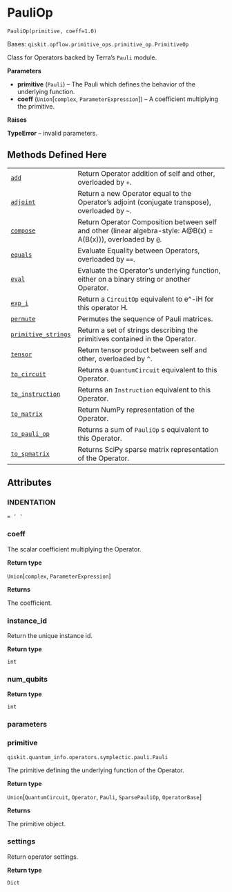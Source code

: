 # PauliOp



`PauliOp(primitive, coeff=1.0)`

Bases: `qiskit.opflow.primitive_ops.primitive_op.PrimitiveOp`

Class for Operators backed by Terra’s `Pauli` module.

**Parameters**

*   **primitive** (`Pauli`) – The Pauli which defines the behavior of the underlying function.
*   **coeff** (`Union`\[`complex`, `ParameterExpression`]) – A coefficient multiplying the primitive.

**Raises**

**TypeError** – invalid parameters.

## Methods Defined Here

|                                                                                                                                                                                            |                                                                                                                  |
| ------------------------------------------------------------------------------------------------------------------------------------------------------------------------------------------ | ---------------------------------------------------------------------------------------------------------------- |
| [`add`](qiskit.opflow.primitive_ops.PauliOp.add#qiskit.opflow.primitive_ops.PauliOp.add "qiskit.opflow.primitive_ops.PauliOp.add")                                                         | Return Operator addition of self and other, overloaded by `+`.                                                   |
| [`adjoint`](qiskit.opflow.primitive_ops.PauliOp.adjoint#qiskit.opflow.primitive_ops.PauliOp.adjoint "qiskit.opflow.primitive_ops.PauliOp.adjoint")                                         | Return a new Operator equal to the Operator’s adjoint (conjugate transpose), overloaded by `~`.                  |
| [`compose`](qiskit.opflow.primitive_ops.PauliOp.compose#qiskit.opflow.primitive_ops.PauliOp.compose "qiskit.opflow.primitive_ops.PauliOp.compose")                                         | Return Operator Composition between self and other (linear algebra-style: A\@B(x) = A(B(x))), overloaded by `@`. |
| [`equals`](qiskit.opflow.primitive_ops.PauliOp.equals#qiskit.opflow.primitive_ops.PauliOp.equals "qiskit.opflow.primitive_ops.PauliOp.equals")                                             | Evaluate Equality between Operators, overloaded by `==`.                                                         |
| [`eval`](qiskit.opflow.primitive_ops.PauliOp.eval#qiskit.opflow.primitive_ops.PauliOp.eval "qiskit.opflow.primitive_ops.PauliOp.eval")                                                     | Evaluate the Operator’s underlying function, either on a binary string or another Operator.                      |
| [`exp_i`](qiskit.opflow.primitive_ops.PauliOp.exp_i#qiskit.opflow.primitive_ops.PauliOp.exp_i "qiskit.opflow.primitive_ops.PauliOp.exp_i")                                                 | Return a `CircuitOp` equivalent to e^-iH for this operator H.                                                    |
| [`permute`](qiskit.opflow.primitive_ops.PauliOp.permute#qiskit.opflow.primitive_ops.PauliOp.permute "qiskit.opflow.primitive_ops.PauliOp.permute")                                         | Permutes the sequence of Pauli matrices.                                                                         |
| [`primitive_strings`](qiskit.opflow.primitive_ops.PauliOp.primitive_strings#qiskit.opflow.primitive_ops.PauliOp.primitive_strings "qiskit.opflow.primitive_ops.PauliOp.primitive_strings") | Return a set of strings describing the primitives contained in the Operator.                                     |
| [`tensor`](qiskit.opflow.primitive_ops.PauliOp.tensor#qiskit.opflow.primitive_ops.PauliOp.tensor "qiskit.opflow.primitive_ops.PauliOp.tensor")                                             | Return tensor product between self and other, overloaded by `^`.                                                 |
| [`to_circuit`](qiskit.opflow.primitive_ops.PauliOp.to_circuit#qiskit.opflow.primitive_ops.PauliOp.to_circuit "qiskit.opflow.primitive_ops.PauliOp.to_circuit")                             | Returns a `QuantumCircuit` equivalent to this Operator.                                                          |
| [`to_instruction`](qiskit.opflow.primitive_ops.PauliOp.to_instruction#qiskit.opflow.primitive_ops.PauliOp.to_instruction "qiskit.opflow.primitive_ops.PauliOp.to_instruction")             | Returns an `Instruction` equivalent to this Operator.                                                            |
| [`to_matrix`](qiskit.opflow.primitive_ops.PauliOp.to_matrix#qiskit.opflow.primitive_ops.PauliOp.to_matrix "qiskit.opflow.primitive_ops.PauliOp.to_matrix")                                 | Return NumPy representation of the Operator.                                                                     |
| [`to_pauli_op`](qiskit.opflow.primitive_ops.PauliOp.to_pauli_op#qiskit.opflow.primitive_ops.PauliOp.to_pauli_op "qiskit.opflow.primitive_ops.PauliOp.to_pauli_op")                         | Returns a sum of `PauliOp` s equivalent to this Operator.                                                        |
| [`to_spmatrix`](qiskit.opflow.primitive_ops.PauliOp.to_spmatrix#qiskit.opflow.primitive_ops.PauliOp.to_spmatrix "qiskit.opflow.primitive_ops.PauliOp.to_spmatrix")                         | Returns SciPy sparse matrix representation of the Operator.                                                      |

## Attributes



### INDENTATION

`= ' '`



### coeff

The scalar coefficient multiplying the Operator.

**Return type**

`Union`\[`complex`, `ParameterExpression`]

**Returns**

The coefficient.



### instance\_id

Return the unique instance id.

**Return type**

`int`



### num\_qubits

**Return type**

`int`



### parameters



### primitive

`qiskit.quantum_info.operators.symplectic.pauli.Pauli`

The primitive defining the underlying function of the Operator.

**Return type**

`Union`\[`QuantumCircuit`, `Operator`, `Pauli`, `SparsePauliOp`, `OperatorBase`]

**Returns**

The primitive object.



### settings

Return operator settings.

**Return type**

`Dict`
